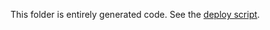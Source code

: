 This folder is entirely generated code. See the [deploy script](https://github.com/mpaulweeks/edh-obscurity/blob/master/deploy.sh).
